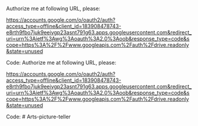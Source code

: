 Authorize me at following URL, please:

https://accounts.google.com/o/oauth2/auth?access_type=offline&client_id=183908478743-e8rth9fbo7juk9eeivgp23asnt791g63.apps.googleusercontent.com&redirect_uri=urn%3Aietf%3Awg%3Aoauth%3A2.0%3Aoob&response_type=code&scope=https%3A%2F%2Fwww.googleapis.com%2Fauth%2Fdrive.readonly&state=unused

Code: Authorize me at following URL, please:

https://accounts.google.com/o/oauth2/auth?access_type=offline&client_id=183908478743-e8rth9fbo7juk9eeivgp23asnt791g63.apps.googleusercontent.com&redirect_uri=urn%3Aietf%3Awg%3Aoauth%3A2.0%3Aoob&response_type=code&scope=https%3A%2F%2Fwww.googleapis.com%2Fauth%2Fdrive.readonly&state=unused

Code: # Arts-picture-teller
